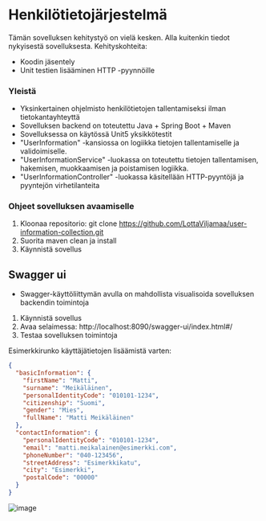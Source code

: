 # Henkilötietojärjestelmä

#### 
Tämän sovelluksen kehitystyö on vielä kesken. Alla kuitenkin tiedot nykyisestä sovelluksesta.
Kehityskohteita: 
- Koodin jäsentely
- Unit testien lisääminen HTTP -pyynnöille

### Yleistä
- Yksinkertainen ohjelmisto henkilötietojen tallentamiseksi ilman tietokantayhteyttä
- Sovelluksen backend on toteutettu Java + Spring Boot + Maven
- Sovelluksessa on käytössä Unit5 yksikkötestit
- "UserInformation" -kansiossa on logiikka tietojen tallentamiselle ja validoimiselle.
- "UserInformationService" -luokassa on toteutettu tietojen tallentamisen, hakemisen, muokkaamisen ja poistamisen logiikka.
- "UserInformationController" -luokassa käsitellään HTTP-pyyntöjä ja pyyntejön virhetilanteita

### Ohjeet sovelluksen avaamiselle
1. Kloonaa repositorio: git clone https://github.com/LottaViljamaa/user-information-collection.git
2. Suorita maven clean ja install
3. Käynnistä sovellus

## Swagger ui
- Swagger-käyttöliittymän avulla on mahdollista visualisoida sovelluksen backendin toimintoja

1. Käynnistä sovellus
2. Avaa selaimessa: http://localhost:8090/swagger-ui/index.html#/
3. Testaa sovelluksen toimintoja

Esimerkkirunko käyttäjätietojen lisäämistä varten: 

```JSON
{
  "basicInformation": {
    "firstName": "Matti",
    "surname": "Meikäläinen",
    "personalIdentityCode": "010101-1234",
    "citizenship": "Suomi",
    "gender": "Mies",
    "fullName": "Matti Meikäläinen"
  },
  "contactInformation": {
    "personalIdentityCode": "010101-1234",
    "email": "matti.meikalainen@esimerkki.com",
    "phoneNumber": "040-123456",
    "streetAddress": "Esimerkkikatu",
    "city": "Esimerkki",
    "postalCode": "00000"
  }
}
```
![image](https://github.com/user-attachments/assets/1f4ca9d2-9f97-4c27-bc3e-c9d8fa7ad0a5)




